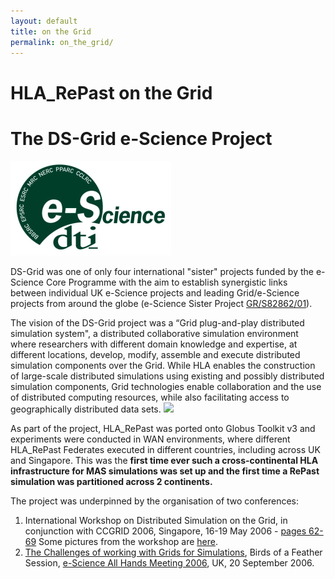 ```yaml
---
layout: default
title: on the Grid
permalink: on_the_grid/
---
```



# HLA_RePast on the Grid
# The DS-Grid e-Science Project

![](/assets/images/hla-repast/esci_logo.png)

DS-Grid was one of only four international "sister" projects funded by the e-Science Core Programme with the aim to establish synergistic links between individual UK e-Science projects  and leading Grid/e-Science projects from around the globe 
(e-Science Sister Project [GR/S82862/01](https://gow.epsrc.ukri.org/NGBOViewGrant.aspx?GrantRef=GR/S82862/01)). 

The vision of the DS-Grid project was a “Grid plug-and-play distributed simulation system", 
a distributed collaborative simulation environment where researchers with different domain knowledge and expertise, 
at different locations, develop, modify, assemble and execute distributed simulation components over the Grid. 
While HLA enables the construction of large-scale distributed simulations using existing and possibly distributed simulation components, 
Grid technologies enable collaboration and the use of distributed computing resources, 
while also facilitating access to geographically distributed data sets. 
![](/assets/images/hla-repast/esci-logo.png)

As part of the project, HLA_RePast was ported onto Globus Toolkit v3 and experiments were conducted in WAN environments, 
where different HLA_RePast Federates executed in different countries, including across UK and Singapore. 
This was the **first  time ever such a cross-continental HLA infrastructure for MAS simulations was set up 
and the first time a RePast simulation was partitioned across 2 continents.**

The project was underpinned by the organisation of two conferences:
1.	 International Workshop on Distributed Simulation on the Grid, in conjunction with CCGRID 2006, Singapore, 16-19 May 2006 -  [pages  62-69](https://www.computer.org/csdl/proceedings/ccgrid/2006/12OmNyPQ4vJ) Some pictures from the workshop are [here](https://hla-repast.github.io/assets/images/hla-repast/DSGrid2006-pictures.zip). 
2.	[The Challenges of working with Grids for Simulations](https://www.allhands.org.uk/2006/programme/BoFs/simulations.html), Birds of a Feather Session, [e-Science All Hands Meeting 2006](https://hla-repast.github.io/assets/files/proceedings-AHM2006a.pdf), UK,  20 September 2006.



